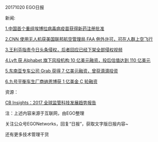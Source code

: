 20171020 EGO日报

新闻:

[1.中国首个重组埃博拉病毒病疫苗获得新药注册批准](http://www.yicai.com/news/5357668.html)

[2.CNN 使用无人机获美国联邦航空管理局 FAA 例外许可，可在人群上空飞行](https://www.leiphone.com/news/201710/35ICJcmYuZnZAZhC.html)

[3.王利芬指责今日头条侵权，后者回应已经下架全部侵权视频](http://tech.sina.com.cn/2017-10-20/doc-ifymzzpv7635649.shtml)

[4.Lyft 获 Alphabet 旗下风投机构 10 亿美元融资，投后估值达到 110 亿美元]( http://36kr.com/p/5098372.html?ktm_source=feed)

[5.东南亚专车公司 Grab 获得 7 亿美元融资，曾获滴滴投资](http://tech.sina.com.cn/i/2017-10-20/doc-ifymzzpv7570751.shtml)

[6.九号平衡车生厂商纳恩博获 1 亿美金 C 轮融资]( http://tech.qq.com/a/20171020/012667.htm)

资源：

[CB Insights：2017 全球监管科技发展趋势报告]( http://www.199it.com/archives/644954.html)

注：上述内容来源于互联网，由EGO整理

关注公众号EGONetworks，回复“日报”，获取文字版日报内容~

还有更多技术管理干货
